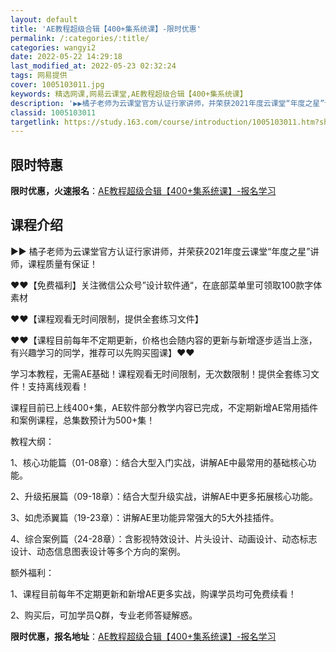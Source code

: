 ```yaml
---
layout: default
title: 'AE教程超级合辑【400+集系统课】-限时优惠'
permalink: /:categories/:title/
categories: wangyi2
date: 2022-05-22 14:29:18
last_modified_at: 2022-05-23 02:32:24
tags: 网易提供
cover: 1005103011.jpg
keywords: 精选网课,网易云课堂,AE教程超级合辑【400+集系统课】
description: '▶▶橘子老师为云课堂官方认证行家讲师，并荣获2021年度云课堂“年度之星”讲师，课程质量有保证！❤❤【免费福利】关注微信'
classid: 1005103011
targetlink: https://study.163.com/course/introduction/1005103011.htm?share=1&shareId=1025206652&utm_campaign=share&utm_medium=iphoneShare&utm_source=&utm_u=1025206652
---
```


## 限时特惠

**限时优惠，火速报名**：[AE教程超级合辑【400+集系统课】-报名学习](https://study.163.com/course/introduction/1005103011.htm?share=1&shareId=1025206652&utm_campaign=share&utm_medium=iphoneShare&utm_source=&utm_u=1025206652)

## 课程介绍

▶▶ 橘子老师为云课堂官方认证行家讲师，并荣获2021年度云课堂“年度之星”讲师，课程质量有保证！



❤❤【免费福利】关注微信公众号”设计软件通“，在底部菜单里可领取100款字体素材



❤❤【课程观看无时间限制，提供全套练习文件】



❤❤【课程目前每年不定期更新，价格也会随内容的更新与新增逐步适当上涨，有兴趣学习的同学，推荐可以先购买囤课】❤❤



学习本教程，无需AE基础！课程观看无时间限制，无次数限制！提供全套练习文件！支持离线观看！



课程目前已上线400+集，AE软件部分教学内容已完成，不定期新增AE常用插件和案例课程，总集数预计为500+集！



教程大纲：

1、核心功能篇（01-08章）：结合大型入门实战，讲解AE中最常用的基础核心功能。

2、升级拓展篇（09-18章）：结合大型升级实战，讲解AE中更多拓展核心功能。

3、如虎添翼篇（19-23章）：讲解AE里功能异常强大的5大外挂插件。

4、综合案例篇（24-28章）：含影视特效设计、片头设计、动画设计、动态标志设计、动态信息图表设计等多个方向的案例。



额外福利：

1、课程目前每年不定期更新和新增AE更多实战，购课学员均可免费续看！

2、购买后，可加学员Q群，专业老师答疑解惑。

**限时优惠，报名地址**：[AE教程超级合辑【400+集系统课】-报名学习](https://study.163.com/course/introduction/1005103011.htm?share=1&shareId=1025206652&utm_campaign=share&utm_medium=iphoneShare&utm_source=&utm_u=1025206652)

